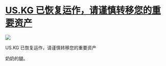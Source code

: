 # [US.KG 已恢复运作，请谨慎转移您的重要资产](https://github.com/jaaleng/jaaleng.github.io/issues/175)

 ![](https://pic.superbed.cc/item/67ba707301c078e310840516.png)

US.KG 已恢复运作，请谨慎转移您的重要资产

<!--more-->

奶奶的腿。